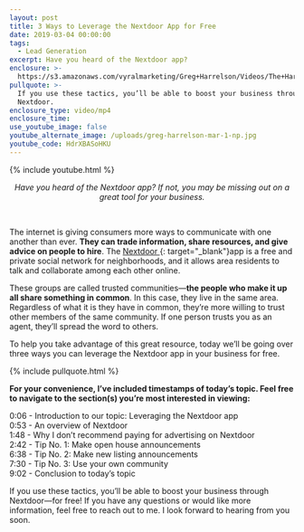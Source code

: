 ```yaml
---
layout: post
title: 3 Ways to Leverage the Nextdoor App for Free
date: 2019-03-04 00:00:00
tags:
  - Lead Generation
excerpt: Have you heard of the Nextdoor app?
enclosure: >-
  https://s3.amazonaws.com/vyralmarketing/Greg+Harrelson/Videos/The+Harrelson+Group+-+3+Ways+to+Leverage+the+Nextdoor+App+for+Free.mp4
pullquote: >-
  If you use these tactics, you’ll be able to boost your business through
  Nextdoor.
enclosure_type: video/mp4
enclosure_time:
use_youtube_image: false
youtube_alternate_image: /uploads/greg-harrelson-mar-1-np.jpg
youtube_code: HdrXBASoHKU
---
```


{% include youtube.html %}

<center><em>Have you heard of the Nextdoor app? If not, you may be missing out on a great tool for your business.</em></center>

 

The internet is giving consumers more ways to communicate with one another than ever. **They can trade information, share resources, and give advice on people to hire**. The [Nextdoor ](https://nextdoor.com/){: target="_blank"}app is a free and private social network for neighborhoods, and it allows area residents to talk and collaborate among each other online.

These groups are called trusted communities—**the people who make it up all share something in common**. In this case, they live in the same area. Regardless of what it is they have in common, they’re more willing to trust other members of the same community. If one person trusts you as an agent, they’ll spread the word to others.

To help you take advantage of this great resource, today we’ll be going over three ways you can leverage the Nextdoor app in your business for free.

{% include pullquote.html %}

**For your convenience, I’ve included timestamps of today’s topic. Feel free to navigate to the section(s) you’re most interested in viewing:**

0:06 - Introduction to our topic: Leveraging the Nextdoor app<br>0:53 - An overview of Nextdoor<br>1:48 - Why I don’t recommend paying for advertising on Nextdoor<br>2:42 - Tip No. 1: Make open house announcements<br>6:38 - Tip No. 2: Make new listing announcements<br>7:30 - Tip No. 3: Use your own community<br>9:02 - Conclusion to today’s topic

If you use these tactics, you’ll be able to boost your business through Nextdoor—for free! If you have any questions or would like more information, feel free to reach out to me. I look forward to hearing from you soon.